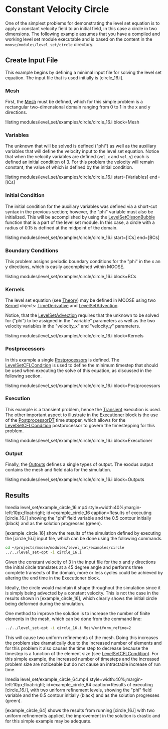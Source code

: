 # Constant Velocity Circle

One of the simplest problems for demonstrating the level set equation is to apply a constant velocity
field to an initial field, in this case a circle in two dimensions. The following example assumes
that you have a compiled and working level set module executable and is based on the content in the
`moose/modules/level_set/circle` directory.

## Create Input File

This example begins by defining a minimal input file for solving the level set equation. The input
file that is used initially is [circle_16.i].

### Mesh

First, the [Mesh](/Mesh/index.md) must be defined, which for this simple problem is a rectangular
two-dimensional domain ranging from 0 to 1 in the x and y directions.

!listing modules/level_set/examples/circle/circle_16.i block=Mesh

### Variables

The unknown that will be solved is defined ("phi") as well as the auxiliary variables that will
define the velocity input to the level set equation. Notice that when the velocity variables are
defined (`vel_x` and `vel_y`) each is defined an initial condition of 3. For this problem the
velocity will remain constant, the value of which is defined by the initial condition.

!listing modules/level_set/examples/circle/circle_16.i start=[Variables] end=[ICs]

### Initial Condition

The initial condition for the auxiliary variables was defined via a short-cut syntax in the previous
section; however, the "phi" variable must also be initialized. This will be accomplished by using the
[LevelSetOlssonBubble](/LevelSetOlssonBubble.md) function that is a part of the level set module. In
this case, a circle with a radius of 0.15 is defined at the midpoint of the domain.

!listing modules/level_set/examples/circle/circle_16.i start=[ICs] end=[BCs]

### Boundary Conditions

This problem assigns periodic boundary conditions for the "phi" in the x an y directions, which is
easily accomplished within MOOSE.

!listing modules/level_set/examples/circle/circle_16.i block=BCs

### Kernels

The level set equation (see [Theory](/level_set/theory.md)) may be defined in MOOSE using two
[Kernel](syntax/Kernels/index.md) objects: [TimeDerivative](/TimeDerivative.md) and
[LevelSetAdvection](/LevelSetAdvection.md).

Notice, that the [LevelSetAdvection](/LevelSetAdvection.md) requires that the unknown to be solved
for ("phi") to be assigned in the "variable" parameters as well as the two velocity variables in the
"velocity_x" and "velocity_y" parameters.

!listing modules/level_set/examples/circle/circle_16.i block=Kernels

### Postprocessors

In this example a single [Postprocessors](/Postprocessors/index.md) is defined. The
[LevelSetCFLCondition](/LevelSetCFLCondition.md) is used to define the minimum timestep that should
be used when executing the solve of this equation, as discussed in the following section.

!listing modules/level_set/examples/circle/circle_16.i block=Postprocessors

### Execution

This example is a transient problem, hence the [Transient](/Transient.md) execution is used. The
other important aspect to illustrate in the [Executioner](/Executioner/index.md) block is the use of
the [PostprocessorDT](/PostprocessorDT.md) time stepper, which allows for the
[LevelSetCFLCondition](/LevelSetCFLCondition.md) postprocessor to govern the timestepping for this
problem.

!listing modules/level_set/examples/circle/circle_16.i block=Executioner

### Output

Finally, the [Outputs](syntax/Outputs/index.md) defines a single types of output. The exodus output
contains the mesh and field data for the simulation.

!listing modules/level_set/examples/circle/circle_16.i block=Outputs

## Results

!media level_set/example_circle_16.mp4
       style=width:40%;margin-left:10px;float:right;
       id=example_circle_16
       caption=Results of executing [circle_16.i] showing the "phi" field variable and the 0.5
               contour initially (black) and as the solution progresses (green).

[example_circle_16] show the results of the simulation defined by executing the [circle_16.i] input
file, which can be done using the following commands.

```bash
cd ~/projects/moose/modules/level_set/examples/circle
../../level_set-opt -i circle_16.i
```

Given the constant velocity of 3 in the input file for the x and y directions the initial circle
translates at a 45 degree angle and performs three complete transects of the domain, more or less
cycles could be achieved by altering the end time in the Executioner block.

Ideally, the circle would maintain it shape throughout the simulation since it is simply being
advected by a constant velocity. This is not the case in the results shown in [example_circle_16],
which clearly shows the initial circle being deformed during the simulation.

One method to improve the solution is to increase the number of finite elements in the mesh, which
can be done from the command line:

```bash
../../level_set-opt -i circle_16.i Mesh/uniform_refine=2
```

This will cause two uniform refinements of the mesh. Doing this increases the problem size
dramatically due to the increased number of elements and for this problem it also causes the time
step to decrease because the timestep is a function of the element size (see
[LevelSetCFLCondition](/LevelSetCFLCondition.md)). For this simple example, the increased number of
timesteps and the increased problem size are noticeable but do not cause an intractable increase of
run time.

!media level_set/example_circle_64.mp4
       style=width:40%;margin-left:10px;float:right;
       id=example_circle_64
       caption=Results of executing [circle_16.i], with two uniform refinement levels, showing the
               "phi" field variable and the  0.5 contour initially (black) and as the solution
               progresses (green).

[example_circle_64] shows the results from running [circle_16.i] with two uniform refinements
applied, the improvement in the solution is drastic and for this simple example may be adequate.
